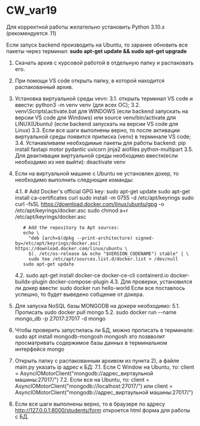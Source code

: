 # CW_var19
Для корректной работы желательно установить Python 3.10.x (рекомендуется .11)

Если запуск backend производить на Ubuntu, то заранее обновить все пакеты через терминал: **sudo apt-get update && sudo apt-get upgrade**
1. Скачать архив с курсовой работой в отдельную папку и распаковать его.
2.  При помощи VS code открыть папку, в которой находится распакованный архив.
3. Установка виртуальной среды vevn:
    3.1. открыть терминал VS code и ввести: python3 -m venv venv (для всех ОС);
    3.2. venv\Scripts\activate.bat для WINDOWS (если backend запускать на версии VS code для Windows)
      или source venv/bin/activate для LINUX(Ubuntu) (если backend запускать на версии VS code для Linux)
    3.3. Если все шаги выполнены верно, то после активации виртуальной среды появится приписка (venv) в терминале VS code;
    3.4. Устанавливаем необходимые пакеты для работы backend:
        pip install fastapi motor pydantic uvicorn jinja2 aiofiles python-multipart
    3.5. Для деактивации виртуальной среды необходимо ввести(если необходимо из нее выйти):
        deactivate venv

4. Если на виртуальной машине с Ubuntu не установлен докер, то необходимо выполнить следующие команды:

     4.1. # Add Docker's official GPG key:
          sudo apt-get update
          sudo apt-get install ca-certificates curl
          sudo install -m 0755 -d /etc/apt/keyrings
          sudo curl -fsSL https://download.docker.com/linux/ubuntu/gpg -o /etc/apt/keyrings/docker.asc
          sudo chmod a+r /etc/apt/keyrings/docker.asc
    
          # Add the repository to Apt sources:
          echo \
            "deb [arch=$(dpkg --print-architecture) signed-by=/etc/apt/keyrings/docker.asc] https://download.docker.com/linux/ubuntu \
            $(. /etc/os-release && echo "$VERSION_CODENAME") stable" | \
            sudo tee /etc/apt/sources.list.d/docker.list > /dev/null
          sudo apt-get update
   
     4.2. sudo apt-get install docker-ce docker-ce-cli containerd.io docker-buildx-plugin docker-compose-plugin
     4.3. Для проверки, установился ли докер ввести: 
          sudo docker run hello-world
          Если все поставлось успешно, то будет выведено собщение от докера.

5. Для запуска NoSQL базы MONGODB на докере необходимо:
     5.1. Прописать sudo docker pull mongo
     5.2. sudo docker run --name mongo_db -p 27017:27017 -d mongo

6. Чтобы проверить запустилась ли БД, можно прописать в терминале:
    sudo apt install mongodb-mongosh
    mongosh
    это позвволит просматривать содержимое базы данных в терминальном интерфейсе mongo

7. Открыть папку с распакованным архивом из пункта 2), а файле main.py указать ip адрес к БД:
      7.1. Если С Window на Ubuntu, то:  client = AsyncIOMotorClient("mongodb://адрес_виртаульной машины:27017/")
      7.2. Если все на Ubuntu, то:       client = AsyncIOMotorClient("mongodb://localhost:27017/") или client = AsyncIOMotorClient("mongodb://адрес_виртаульной машины:27017/")

8. Если все шаги выполнены верно, то в браузере по адресу http://127.0.0.1:8000/students/form откроется html форма для работы с БД.
